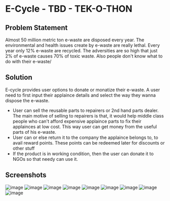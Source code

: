 # E-Cycle - TBD - TEK-O-THON

## Problem Statement
 Almost 50 million metric ton e-waste are disposed every year. The environmental and health issues create by e-waste are really lethal. Every year only 12% e-waste are recycled. The adversities are so high that just 2% of e-waste causes 70% of toxic waste. Also people don't know what to do with their e-waste/
 
 ## Solution
 E-cycle provides user options to donate or monatize their e-waste.
 A user need to first input their applaince details and select the way they wanna dispose the e-waste. 
 - User can sell the reusable parts to repairers or 2nd hand parts dealer. The main motive of selling to repairers is that, it would help middle class people who can't afford expensive applaince parts to fix their applainces at low cost. This way user can get money from the useful parts of his e-waste.
 - User can or else return it to the company the applaince belongs to, to avail reward points. These points can be redeemed later for discounts or other stuff
 - If the product is in working condition, then the user can donate it to NGOs so that needy can use it.
 
 ## Screenshots
![image](https://user-images.githubusercontent.com/93505829/204073078-c41e7242-20ce-4ca2-8156-bc15807f7811.png)
![image](https://user-images.githubusercontent.com/93505829/204073096-9f7f93e8-c051-4205-ae3a-633b6411a6d0.png)
![image](https://user-images.githubusercontent.com/93505829/204073106-30ce177c-3b09-4154-bf8c-28e0e1b398f8.png)
![image](https://user-images.githubusercontent.com/93505829/204073127-72b937ff-c71f-4ff3-ad6b-2cbf04a17e4b.png)
![image](https://user-images.githubusercontent.com/93505829/204073135-912bd47f-508b-4e97-a61b-32dd891ffbf6.png)
![image](https://user-images.githubusercontent.com/93505829/204073145-afce2a95-2f35-4e9c-845a-ca2895273909.png)
![image](https://user-images.githubusercontent.com/93505829/204073152-2203d9ba-b50b-4c98-befe-001cd9b105a0.png)
![image](https://user-images.githubusercontent.com/93505829/204073159-1cf01781-7c1a-450a-b239-275cc1218e2a.png)
![image](https://user-images.githubusercontent.com/93505829/204073167-0560aad5-7bbf-435c-bcb4-998c7e8b04b6.png)
